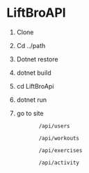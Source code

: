 # LiftBroAPI


1. Clone
2. Cd ../path
3. Dotnet restore
4. dotnet build
5. cd LiftBroApi
6. dotnet run
7. go to site 

              /api/users
              
              /api/workouts
              
              /api/exercises
              
              /api/activity

